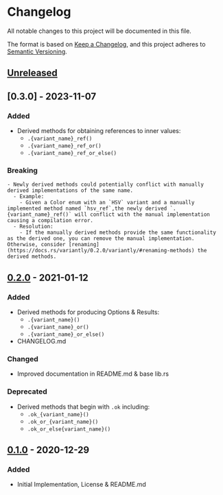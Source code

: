 # Changelog
All notable changes to this project will be documented in this file.

The format is based on [Keep a Changelog](https://keepachangelog.com/en/1.0.0/),
and this project adheres to [Semantic Versioning](https://semver.org/spec/v2.0.0.html).

## [Unreleased]

## [0.3.0] - 2023-11-07
### Added
 - Derived methods for obtaining references to inner values:
    - `.{variant_name}_ref()`
    - `.{variant_name}_ref_or()`
    - `.{variant_name}_ref_or_else()`

### Breaking
    - Newly derived methods could potentially conflict with manually derived implementations of the same name.
      - Example:
        - Given a Color enum with an `HSV` variant and a manually implemented method named `hsv_ref`,the newly derived `.{variant_name}_ref()` will conflict with the manual implementation causing a compilation error.
      - Resolution:
        - If the manually derived methods provide the same functionality as the derived one, you can remove the manual implementation. Otherwise, consider [renaming](https://docs.rs/variantly/0.2.0/variantly/#renaming-methods) the derived methods.

## [0.2.0] - 2021-01-12
### Added
- Derived methods for producing Options & Results:
    - `.{variant_name}()`
    - `.{variant_name}_or()`
    - `.{variant_name}_or_else()`
- CHANGELOG.md
### Changed
- Improved documentation in README.md & base lib.rs
### Deprecated
- Derived methods that begin with `.ok` including:
    - `.ok_{variant_name}()`
    - `.ok_or_{variant_name}()`
    - `.ok_or_else{variant_name}()`

## [0.1.0] - 2020-12-29
### Added
- Initial Implementation, License & README.md

[Unreleased]: https://github.com/luker-os/variantly/compare/v0.2.0...HEAD
[0.2.0]: https://github.com/luker-os/variantly/compare/v0.1.0...v0.2.0
[0.1.0]: https://github.com/luker-os/variantly/releases/tag/v0.1.0